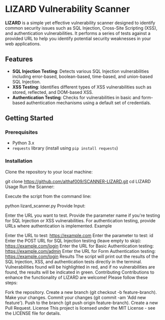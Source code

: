# LIZARD Vulnerability Scanner

**LIZARD** is a simple yet effective vulnerability scanner designed to identify common security issues such as SQL Injection, Cross-Site Scripting (XSS), and authentication vulnerabilities. It performs a series of tests against a provided URL to help you identify potential security weaknesses in your web applications.

## Features

- **SQL Injection Testing**: Detects various SQL Injection vulnerabilities including error-based, boolean-based, time-based, and union-based SQL Injection.
- **XSS Testing**: Identifies different types of XSS vulnerabilities such as stored, reflected, and DOM-based XSS.
- **Authentication Testing**: Checks for vulnerabilities in basic and form-based authentication mechanisms using a default set of credentials.

## Getting Started

### Prerequisites

- Python 3.x
- `requests` library (install using `pip install requests`)

### Installation

Clone the repository to your local machine:

git clone https://github.com/althaf009/SCANNER-LIZARD.git
cd LIZARD
Usage
Run the Scanner:

Execute the script from the command line:

python lizard_scanner.py
Provide Input:

Enter the URL you want to test.
Provide the parameter name if you're testing for SQL Injection or XSS vulnerabilities.
For authentication testing, provide URLs where authentication is implemented.
Example

Enter the URL to test: https://example.com
Enter the parameter to test: id
Enter the POST URL for SQL Injection testing (leave empty to skip): https://example.com/login
Enter the URL for Basic Authentication testing: https://example.com/admin
Enter the URL for Form Authentication testing: https://example.com/login
Results
The script will print out the results of the SQL Injection, XSS, and authentication tests directly in the terminal.
Vulnerabilities found will be highlighted in red, and if no vulnerabilities are found, the results will be indicated in green.
Contributing
Contributions to enhance the functionality of LIZARD are welcome! Please follow these steps:

Fork the repository.
Create a new branch (git checkout -b feature-branch).
Make your changes.
Commit your changes (git commit -am 'Add new feature').
Push to the branch (git push origin feature-branch).
Create a new Pull Request.
License
This project is licensed under the MIT License - see the LICENSE file for details.
